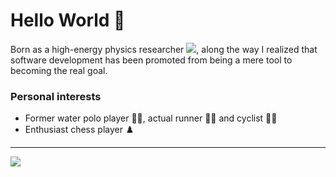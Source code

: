 # Hello World 👋
Born as a high-energy physics researcher [![](https://img.shields.io/badge/INSPIREhep-informational?style=flat&logo=inspirehep&logoColor=white&color=0c1c29)](https://inspirehep.net/authors/1905106), along the way I  realized that software development has been promoted from being a mere tool to becoming the real goal.

### Personal interests
* Former water polo player 🤽‍♂️, actual runner 🏃‍♂️ and cyclist 🚴‍♂️
* Enthusiast chess player ♟️

---

![](https://komarev.com/ghpvc/?username=MrPiada)
